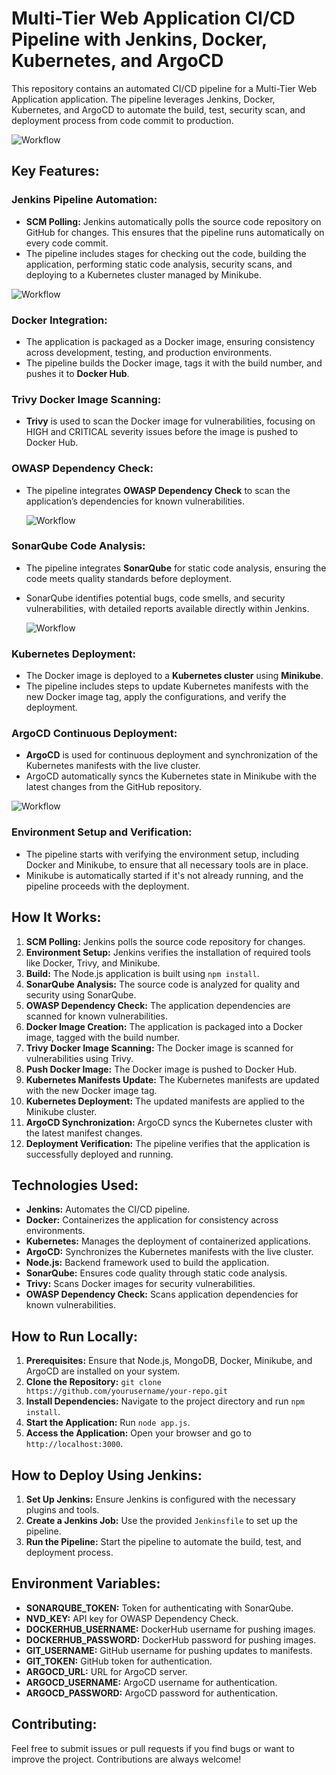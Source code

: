 # Multi-Tier Web Application CI/CD Pipeline with Jenkins, Docker, Kubernetes, and ArgoCD

This repository contains an automated CI/CD pipeline for a Multi-Tier Web Application application. The pipeline leverages Jenkins, Docker, Kubernetes, and ArgoCD to automate the build, test, security scan, and deployment process from code commit to production.

![Workflow](https://github.com/user-attachments/assets/6b3e9b6b-dd67-42c7-a7c5-311f9e4e774a)

## Key Features:

### Jenkins Pipeline Automation:
- **SCM Polling:** Jenkins automatically polls the source code repository on GitHub for changes. This ensures that the pipeline runs automatically on every code commit.
- The pipeline includes stages for checking out the code, building the application, performing static code analysis, security scans, and deploying to a Kubernetes cluster managed by Minikube.
  
![Workflow](https://github.com/user-attachments/assets/6b3e9b6b-dd67-42c7-a7c5-311f9e4e774a)

### Docker Integration:
- The application is packaged as a Docker image, ensuring consistency across development, testing, and production environments.
- The pipeline builds the Docker image, tags it with the build number, and pushes it to **Docker Hub**.

### Trivy Docker Image Scanning:
- **Trivy** is used to scan the Docker image for vulnerabilities, focusing on HIGH and CRITICAL severity issues before the image is pushed to Docker Hub.

### OWASP Dependency Check:
- The pipeline integrates **OWASP Dependency Check** to scan the application’s dependencies for known vulnerabilities.

  ![Workflow](https://github.com/user-attachments/assets/6b3e9b6b-dd67-42c7-a7c5-311f9e4e774a)

### SonarQube Code Analysis:
- The pipeline integrates **SonarQube** for static code analysis, ensuring the code meets quality standards before deployment.
- SonarQube identifies potential bugs, code smells, and security vulnerabilities, with detailed reports available directly within Jenkins.

  ![Workflow](https://github.com/user-attachments/assets/6b3e9b6b-dd67-42c7-a7c5-311f9e4e774a)


### Kubernetes Deployment:
- The Docker image is deployed to a **Kubernetes cluster** using **Minikube**.
- The pipeline includes steps to update Kubernetes manifests with the new Docker image tag, apply the configurations, and verify the deployment.

### ArgoCD Continuous Deployment:
- **ArgoCD** is used for continuous deployment and synchronization of the Kubernetes manifests with the live cluster.
- ArgoCD automatically syncs the Kubernetes state in Minikube with the latest changes from the GitHub repository.
  
![Workflow](https://github.com/user-attachments/assets/6b3e9b6b-dd67-42c7-a7c5-311f9e4e774a)

### Environment Setup and Verification:
- The pipeline starts with verifying the environment setup, including Docker and Minikube, to ensure that all necessary tools are in place.
- Minikube is automatically started if it's not already running, and the pipeline proceeds with the deployment.

## How It Works:

1. **SCM Polling:** Jenkins polls the source code repository for changes.
2. **Environment Setup:** Jenkins verifies the installation of required tools like Docker, Trivy, and Minikube.
3. **Build:** The Node.js application is built using `npm install`.
4. **SonarQube Analysis:** The source code is analyzed for quality and security using SonarQube.
5. **OWASP Dependency Check:** The application dependencies are scanned for known vulnerabilities.
6. **Docker Image Creation:** The application is packaged into a Docker image, tagged with the build number.
7. **Trivy Docker Image Scanning:** The Docker image is scanned for vulnerabilities using Trivy.
8. **Push Docker Image:** The Docker image is pushed to Docker Hub.
9. **Kubernetes Manifests Update:** The Kubernetes manifests are updated with the new Docker image tag.
10. **Kubernetes Deployment:** The updated manifests are applied to the Minikube cluster.
11. **ArgoCD Synchronization:** ArgoCD syncs the Kubernetes cluster with the latest manifest changes.
12. **Deployment Verification:** The pipeline verifies that the application is successfully deployed and running.

## Technologies Used:

- **Jenkins:** Automates the CI/CD pipeline.
- **Docker:** Containerizes the application for consistency across environments.
- **Kubernetes:** Manages the deployment of containerized applications.
- **ArgoCD:** Synchronizes the Kubernetes manifests with the live cluster.
- **Node.js:** Backend framework used to build the application.
- **SonarQube:** Ensures code quality through static code analysis.
- **Trivy:** Scans Docker images for security vulnerabilities.
- **OWASP Dependency Check:** Scans application dependencies for known vulnerabilities.

## How to Run Locally:

1. **Prerequisites:** Ensure that Node.js, MongoDB, Docker, Minikube, and ArgoCD are installed on your system.
2. **Clone the Repository:** `git clone https://github.com/yourusername/your-repo.git`
3. **Install Dependencies:** Navigate to the project directory and run `npm install`.
4. **Start the Application:** Run `node app.js`.
5. **Access the Application:** Open your browser and go to `http://localhost:3000`.

## How to Deploy Using Jenkins:

1. **Set Up Jenkins:** Ensure Jenkins is configured with the necessary plugins and tools.
2. **Create a Jenkins Job:** Use the provided `Jenkinsfile` to set up the pipeline.
3. **Run the Pipeline:** Start the pipeline to automate the build, test, and deployment process.

## Environment Variables:

- **SONARQUBE_TOKEN:** Token for authenticating with SonarQube.
- **NVD_KEY:** API key for OWASP Dependency Check.
- **DOCKERHUB_USERNAME:** DockerHub username for pushing images.
- **DOCKERHUB_PASSWORD:** DockerHub password for pushing images.
- **GIT_USERNAME:** GitHub username for pushing updates to manifests.
- **GIT_TOKEN:** GitHub token for authentication.
- **ARGOCD_URL:** URL for ArgoCD server.
- **ARGOCD_USERNAME:** ArgoCD username for authentication.
- **ARGOCD_PASSWORD:** ArgoCD password for authentication.

## Contributing:

Feel free to submit issues or pull requests if you find bugs or want to improve the project. Contributions are always welcome!
